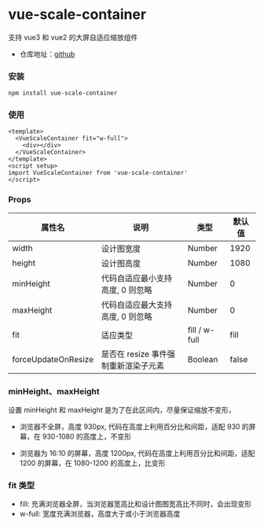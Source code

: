 # vue-scale-container

支持 vue3 和 vue2 的大屏自适应缩放组件

- 仓库地址：[github](https://github.com/trague/vue-scale-container)

### 安装

```bash
npm install vue-scale-container
```

### 使用

```vue
<template>
  <VueScaleContainer fit="w-full">
    <div></div>
  </VueScaleContainer>
</template>
<script setup>
import VueScaleContainer from 'vue-scale-container'
</script>
```

### Props

| 属性名              | 说明                                 | 类型          | 默认值 |
| ------------------- | ------------------------------------ | ------------- | ------ |
| width               | 设计图宽度                           | Number        | 1920   |
| height              | 设计图高度                           | Number        | 1080   |
| minHeight           | 代码自适应最小支持高度, 0 则忽略     | Number        | 0      |
| maxHeight           | 代码自适应最大支持高度, 0 则忽略     | Number        | 0      |
| fit                 | 适应类型                             | fill / w-full | fill   |
| forceUpdateOnResize | 是否在 resize 事件强制重新渲染子元素 | Boolean       | false  |

### minHeight、maxHeight

设置 minHeight 和 maxHeight 是为了在此区间内，尽量保证缩放不变形，

- 浏览器不全屏，高度 930px, 代码在高度上利用百分比和间距，适配 930 的屏幕，在 930-1080 的高度上，不变形

- 浏览器为 16:10 的屏幕，高度 1200px, 代码在高度上利用百分比和间距，适配 1200 的屏幕，在 1080-1200 的高度上，比变形

### fit 类型

- fill: 充满浏览器全屏，当浏览器宽高比和设计图图宽高比不同时，会出现变形
- w-full: 宽度充满浏览器，高度大于或小于浏览器高度
